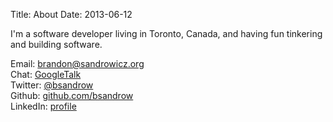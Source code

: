 Title: About
Date: 2013-06-12

I'm a software developer living in Toronto, Canada, and having fun tinkering
and building software.

<div id="social-widget">
    <div>
        <span class="title">Email:</span>
        <span class="link"><a href="mailto:brandon@sandrowicz.org">brandon@sandrowicz.org</a></span>
    </div>
    <div>
        <span class="title">Chat:</span>
        <span class="link"><a href="gtalk:chat?jid=brandon@sandrowicz.org">GoogleTalk</a></span>
    </div>
    <div>
        <span class="title">Twitter:</span>
        <span class="link"><a href="https://twitter.com/bsandrow">@bsandrow</a></span>
    </div>
    <div>
        <span class="title">Github:</span>
        <span class="link"><a href="https://github.com/bsandrow">github.com/bsandrow</a></span>
    </div>
    <div>
        <span class="title">LinkedIn:</span>
        <span class="link"><a href="http://www.linkedin.com/pub/brandon-sandrowicz/20/689/863">profile</a></span>
    </div>
</div>
